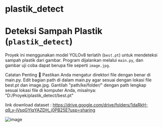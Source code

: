 # plastik_detect

# Deteksi Sampah Plastik (`plastik_detect`)

Proyek ini menggunakan model YOLOv8 terlatih (`best.pt`) untuk mendeteksi sampah plastik dari gambar. Program dijalankan melalui `main.py`, dan gambar uji coba dapat berupa file seperti `image.jpg`.

Catatan Penting
📌 Pastikan Anda mengatur direktori file dengan benar di main.py.
Edit bagian path di dalam main.py agar sesuai dengan lokasi file best.pt dan image.jpg.
Gantilah "path/ke/folder/" dengan path lengkap sesuai lokasi file di komputer Anda, misalnya:
"D:/Proyek/plastik_detect/best.pt"

link download dataset : https://drive.google.com/drive/folders/1daRkH-q9_y-iVsqGYlqYAZDH_j0PB25E?usp=sharing

![image](https://github.com/user-attachments/assets/721f4408-0aa6-469c-9158-9390699245d5)



